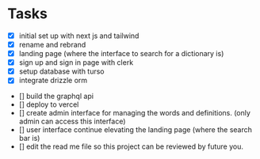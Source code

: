 # Tasks

- [x] initial set up with next js and tailwind
- [x] rename and rebrand
- [x] landing page (where the interface to search for a dictionary is)
- [x] sign up and sign in page with clerk
- [x] setup database with turso
- [x] integrate drizzle orm
- [] build the graphql api
- [] deploy to vercel
- [] create admin interface for managing the words and definitions. (only admin can access this interface)
- [] user interface continue elevating the landing page (where the search bar is)
- [] edit the read me file so this project can be reviewed by future you.